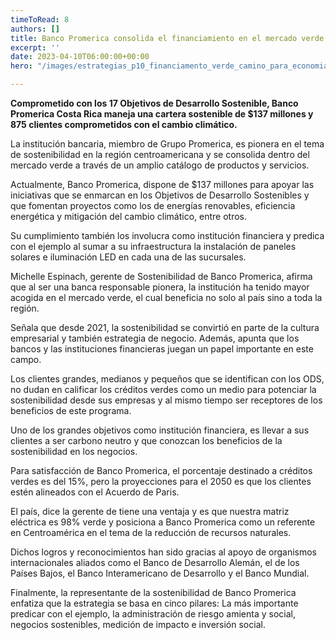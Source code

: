 ```yaml
---
timeToRead: 8
authors: []
title: Banco Promerica consolida el financiamiento en el mercado verde.
excerpt: ''
date: 2023-04-10T06:00:00+00:00
hero: "/images/estrategias_p10_financiamento_verde_camino_para_economia-jpg_1014274486.webp"

---
```

**Comprometido con los 17 Objetivos de Desarrollo Sostenible, Banco Promerica Costa Rica maneja una cartera sostenible de $137 millones y 875 clientes comprometidos con el cambio climático.**

La institución bancaria, miembro de Grupo Promerica, es pionera en el tema de sostenibilidad en la región centroamericana y se consolida dentro del mercado verde a través de un amplio catálogo de productos y servicios.

Actualmente, Banco Promerica, dispone de $137 millones para apoyar las iniciativas que se enmarcan en los Objetivos de Desarrollo Sostenibles y que fomentan proyectos como los de energías renovables, eficiencia energética y mitigación del cambio climático, entre otros.

Su cumplimiento también los involucra como institución financiera y predica con el ejemplo al sumar a su infraestructura la instalación de paneles solares e iluminación LED en cada una de las sucursales.

Michelle Espinach, gerente de Sostenibilidad de Banco Promerica, afirma que al ser una banca responsable pionera, la institución ha tenido mayor acogida en el mercado verde, el cual beneficia no solo al país sino a toda la región.

Señala que desde 2021, la sostenibilidad se convirtió en parte de la cultura empresarial y también estrategia de negocio. Además, apunta que los bancos y las instituciones financieras juegan un papel importante en este campo.

Los clientes grandes, medianos y pequeños que se identifican con los ODS, no dudan en calificar los créditos verdes como un medio para potenciar la sostenibilidad desde sus empresas y al mismo tiempo ser receptores de los beneficios de este programa.

Uno de los grandes objetivos como institución financiera, es llevar a sus clientes a ser carbono neutro y que conozcan los beneficios de la sostenibilidad en los negocios.

Para satisfacción de Banco Promerica, el porcentaje destinado a créditos verdes es del 15%, pero la proyecciones para el 2050 es que los clientes estén alineados con el Acuerdo de Paris.

El país, dice la gerente de tiene una ventaja y es que nuestra matriz eléctrica es 98% verde y posiciona a Banco Promerica como un referente en Centroamérica en el tema de la reducción de recursos naturales.

Dichos logros y reconocimientos han sido gracias al apoyo de organismos internacionales aliados como el Banco de Desarrollo Alemán, el de los Países Bajos, el Banco Interamericano de Desarrollo y el Banco Mundial.

Finalmente, la representante de la sostenibilidad de Banco Promerica enfatiza que la estrategia se basa en cinco pilares: La más importante predicar con el ejemplo, la administración de riesgo amienta y social, negocios sostenibles, medición de impacto e inversión social.

  
 